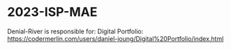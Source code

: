 # 2023-ISP-MAE

Denial-River is responsible for:
  Digital Portfolio: https://codermerlin.com/users/daniel-joung/Digital%20Portfolio/index.html
